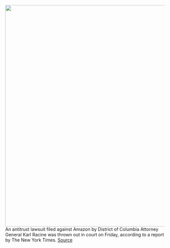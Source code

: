<img src='https://cdn.vox-cdn.com/thumbor/L8EFywvsZYsf3AncaREPr0oX2wc=/0x0:2040x1360/1200x800/filters:focal(857x517:1183x843)/cdn.vox-cdn.com/uploads/chorus_image/image/70645882/acastro_181114_1777_amazon_hq2_0002.0.jpg' width='700px' /><br/>
An antitrust lawsuit filed against Amazon by District of Columbia Attorney General Karl Racine was thrown out in court on Friday, according to a report by The New York Times.
<a href='https://www.theverge.com/2022/3/19/22986307/dc-attorney-general-antitrust-lawsuit-amazon-tossed-out-court'> Source <a/>